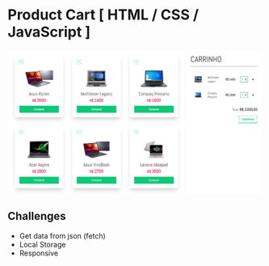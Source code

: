 # Product Cart [ HTML / CSS / JavaScript ]
![](product-cart.png)
## Challenges
- Get data from json (fetch)
- Local Storage
- Responsive
